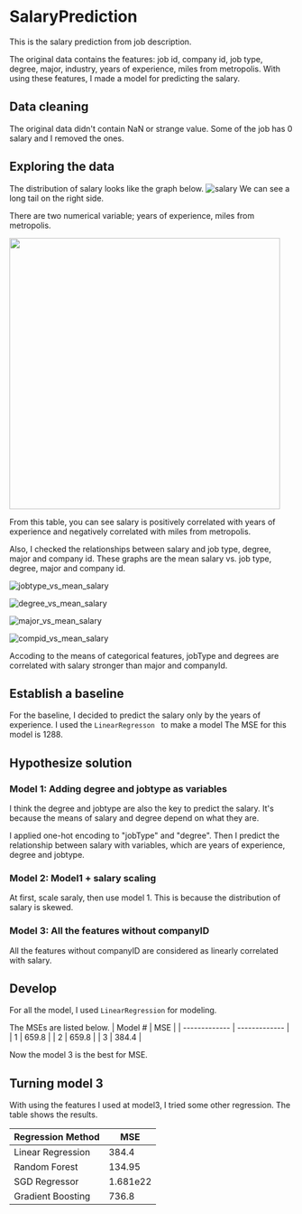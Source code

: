 # SalaryPrediction

This is the salary prediction from job description.

The original data contains the features: job id, company id, job type, degree, major, industry, years of experience, miles from metropolis.
With using these features, I made a model for predicting the salary.

## Data cleaning

The original data didn't contain NaN or strange value.
Some of the job has 0 salary and I removed the ones.

## Exploring the data

The distribution of salary looks like the graph below.
![salary](https://user-images.githubusercontent.com/5339011/74356121-d5253600-4d8b-11ea-980b-4c6a0c7e2cd5.png)
We can see a long tail on the right side.

There are two numerical variable; years of experience, miles from metropolis.

<img src="https://user-images.githubusercontent.com/5339011/74351853-b15ef180-4d85-11ea-9384-358a703f4d82.png" width="480">

From this table, you can see salary is positively correlated with years of experience and negatively correlated with miles from metropolis.

Also, I checked the relationships between salary and job type, degree, major and company id.
These graphs are the mean salary vs. job type, degree, major and company id.

![jobtype_vs_mean_salary](https://user-images.githubusercontent.com/5339011/74353146-7fe72580-4d87-11ea-8b1c-99a8bdf0a507.png)

![degree_vs_mean_salary](https://user-images.githubusercontent.com/5339011/74353823-77431f00-4d88-11ea-874c-ade3d54f55a7.png)

![major_vs_mean_salary](https://user-images.githubusercontent.com/5339011/74353830-79a57900-4d88-11ea-9617-85591ea82839.png)

![compid_vs_mean_salary](https://user-images.githubusercontent.com/5339011/74353833-7b6f3c80-4d88-11ea-9e45-6112376274d8.png)

Accoding to the means of categorical features, jobType and degrees are correlated with salary stronger than major and companyId.

## Establish a baseline
For the baseline, I decided to predict the salary only by the years of experience.
I used the ```LinearRegresson ``` to make a model
The MSE for this model is 1288.

## Hypothesize solution

### Model 1: Adding degree and jobtype as variables
I think the degree and jobtype are also the key to predict the salary. It's because the means of salary and degree depend on what they are.

I applied one-hot encoding to "jobType" and "degree". Then I predict the relationship between salary with variables, which are years of experience, degree and jobtype.

### Model 2: Model1 + salary scaling
At first, scale saraly, then use model 1. This is because the distribution of salary is skewed.

### Model 3: All the features without companyID
All the features without companyID are considered as linearly correlated with salary.

## Develop
For all the model, I used ```LinearRegression``` for modeling.

The MSEs are listed below.
| Model # | MSE |
| ------------- | ------------- |
| 1  | 659.8  |
| 2  | 659.8  |
| 3  | 384.4  |

Now the model 3 is the best for MSE.

## Turning model 3
With using the features I used at model3, I tried some other regression.
The table shows the results.

| Regression Method | MSE |
| ------------- | ------------- |
| Linear Regression  | 384.4  |
| Random Forest  | 134.95  |
| SGD Regressor  | 1.681e22  |
| Gradient Boosting  | 736.8  |


